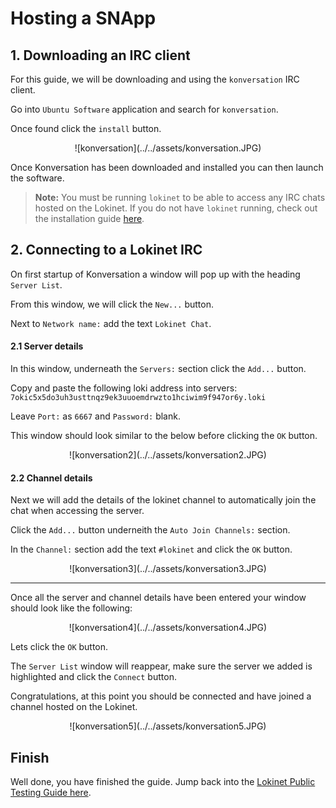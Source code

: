 # Hosting a SNApp
## 1. Downloading an IRC client

For this guide, we will be downloading and using the `konversation` IRC client.

Go into `Ubuntu Software` application and search for `konversation`.

Once found click the `install` button.

<center>![konversation](../../assets/konversation.JPG)</center>

Once Konversation has been downloaded and installed you can then launch the software.

> **Note:** You must be running `lokinet` to be able to access any IRC chats hosted on the Lokinet.
> If you do not have `lokinet` running, check out the installation guide [here](AccessingSNApps.md).

## 2. Connecting to a Lokinet IRC

On first startup of Konversation a window will pop up with the heading `Server List`.

From this window, we will click the `New...` button.

Next to `Network name:` add the text `Lokinet Chat`.

#### 2.1 Server details
In this window, underneath the `Servers:` section click the `Add...` button.

Copy and paste the following loki address into servers: `7okic5x5do3uh3usttnqz9ek3uuoemdrwzto1hciwim9f947or6y.loki`

Leave `Port:` as `6667` and `Password:` blank.

This window should look similar to the below before clicking the `OK` button.

<center>![konversation2](../../assets/konversation2.JPG)</center>

#### 2.2 Channel details
Next we will add the details of the lokinet channel to automatically join the chat when accessing the server.

Click the `Add...` button underneith the `Auto Join Channels:` section.

In the `Channel:` section add the text `#lokinet` and click the `OK` button.

<center>![konversation3](../../assets/konversation3.JPG)</center>

--- 

Once all the server and channel details have been entered your window should look like the following:

<center>![konversation4](../../assets/konversation4.JPG)</center>

Lets click the `OK` button.

The `Server List` window will reappear, make sure the server we added is highlighted and click the `Connect` button.

Congratulations, at this point you should be connected and have joined a channel hosted on the Lokinet. 

<center>![konversation5](../../assets/konversation5.JPG)</center>

## Finish

Well done, you have finished the guide. Jump back into the [Lokinet Public Testing Guide here](../PublicTestingGuide/#4-hosting-a-snapp).
